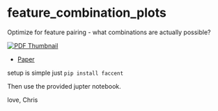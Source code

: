 # feature_combination_plots
Optimize for feature pairing - what combinations are actually possible?


[![PDF Thumbnail](docs/ccn_2024_final.jpg)](docs/ccn_2024_final.pdf)

- [Paper](docs/ccn_2024.pdf)



setup is simple just `pip install faccent`

Then use the provided jupter notebook.

love,
Chris

